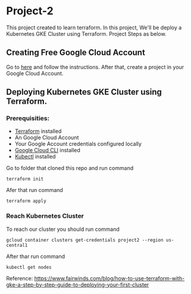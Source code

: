 # Project-2

This project created to learn terraform. In this project, We'll be deploy a Kubernetes GKE Cluster using Terraform. Project Steps as below. 

## Creating Free Google Cloud Account

Go to [here](https://console.cloud.google.com/getting-started) and follow the instructions. After that, create a project in your Google Cloud Account.  
 
## Deploying Kubernetes GKE Cluster using Terraform. 

### Prerequisities:

- [Terraform](https://www.terraform.io/) installed
- An Google Cloud Account
- Your Google Account credentials configured locally
- [Google Cloud CLI](https://cloud.google.com/sdk/docs#install_the_latest_cloud_tools_version_cloudsdk_current_version) installed
- [Kubectl](https://kubernetes.io/docs/tasks/tools/install-kubectl/) installed

Go to folder that cloned this repo and run command  

```
terraform init
```

Afer that run command 

```
terraform apply 
```

### Reach Kubernetes Cluster

To reach our cluster you should run command

```
gcloud container clusters get-credentials project2 --region us-central1
```

After thar run command 

```
kubectl get nodes
```


Reference: https://www.fairwinds.com/blog/how-to-use-terraform-with-gke-a-step-by-step-guide-to-deploying-your-first-cluster  
